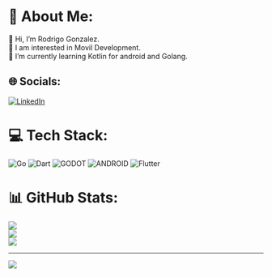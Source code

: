 # 💫 About Me:
👋 Hi, I’m Rodrigo Gonzalez.<br>👀 I am interested in Movil Development.<br>🌱 I’m currently learning Kotlin for android and Golang.


## 🌐 Socials:
[![LinkedIn](https://img.shields.io/badge/LinkedIn-%230077B5.svg?logo=linkedin&logoColor=white)](https://linkedin.com/in/rodrigo-gonzalez-developer) 

# 💻 Tech Stack:
![Go](https://img.shields.io/badge/go-%2300ADD8.svg?style=for-the-badge&logo=go&logoColor=white) ![Dart](https://img.shields.io/badge/dart-%230175C2.svg?style=for-the-badge&logo=dart&logoColor=white) ![GODOT](https://img.shields.io/badge/godot-3582bb.svg?style=for-the-badge&logo=godot-engine&logoColor=white) ![ANDROID](https://img.shields.io/badge/android-%2320232a.svg?style=for-the-badge&logo=android&logoColor=%a4c639) ![Flutter](https://img.shields.io/badge/Flutter-%2302569B.svg?style=for-the-badge&logo=Flutter&logoColor=white)
# 📊 GitHub Stats:
![](https://github-readme-stats.vercel.app/api?username=RodrigoGonzalez78&theme=react&hide_border=true&include_all_commits=true&count_private=true)<br/>
![](https://github-readme-streak-stats.herokuapp.com/?user=RodrigoGonzalez78&theme=react&hide_border=true)<br/>
![](https://github-readme-stats.vercel.app/api/top-langs/?username=RodrigoGonzalez78&theme=react&hide_border=true&include_all_commits=true&count_private=true&layout=compact)

---
[![](https://visitcount.itsvg.in/api?id=RodrigoGonzalez78&icon=0&color=0)](https://visitcount.itsvg.in)

<!-- Proudly created with GPRM ( https://gprm.itsvg.in ) -->

